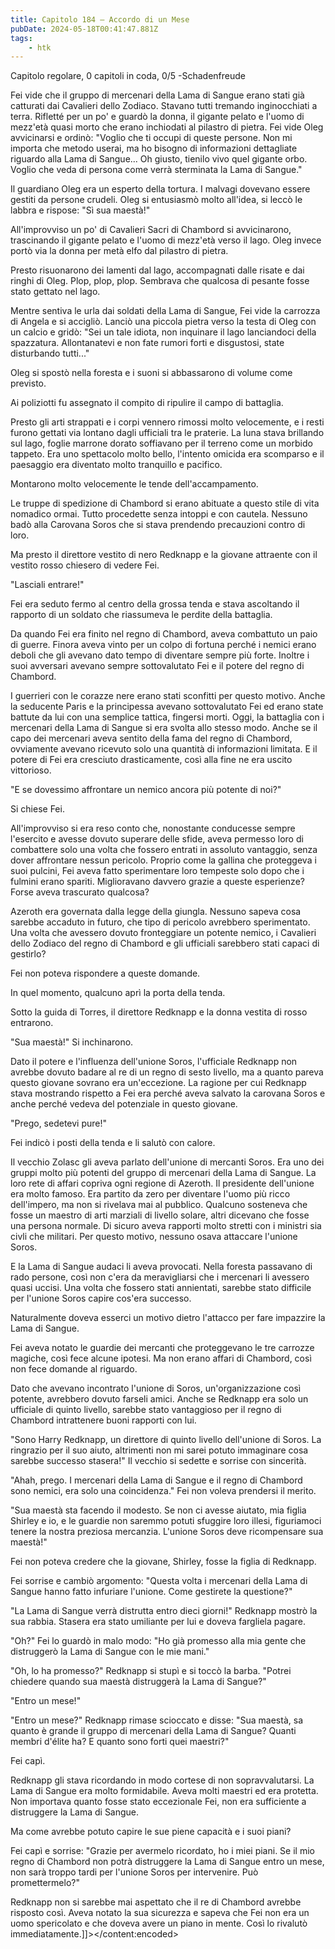 ```yaml
---
title: Capitolo 184 – Accordo di un Mese
pubDate: 2024-05-18T00:41:47.881Z
tags:
    - htk
---
```


Capitolo regolare,
0 capitoli in coda, 0/5
-Schadenfreude

Fei vide che il gruppo di mercenari della Lama di Sangue erano stati già catturati dai Cavalieri dello Zodiaco. Stavano tutti tremando inginocchiati a terra. Rifletté per un po' e guardò la donna, il gigante pelato e l'uomo di mezz'età quasi morto che erano inchiodati al pilastro di pietra.
Fei vide Oleg avvicinarsi e ordinò: "Voglio che ti occupi di queste persone. Non mi importa che metodo userai, ma ho bisogno di informazioni dettagliate riguardo alla Lama di Sangue... Oh giusto, tienilo vivo quel gigante orbo. Voglio che veda di persona come verrà sterminata la Lama di Sangue."

Il guardiano Oleg era un esperto della tortura. I malvagi dovevano essere gestiti da persone crudeli. Oleg si entusiasmò molto all'idea, si leccò le labbra e rispose: "Sì sua maestà!"

All'improvviso un po' di Cavalieri Sacri di Chambord si avvicinarono, trascinando il gigante pelato e l'uomo di mezz'età verso il lago. Oleg invece portò via la donna per metà elfo dal pilastro di pietra.

Presto risuonarono dei lamenti dal lago, accompagnati dalle risate e dai ringhi di Oleg. Plop, plop, plop. Sembrava che qualcosa di pesante fosse stato gettato nel lago.

Mentre sentiva le urla dai soldati della Lama di Sangue, Fei vide la carrozza di Angela e si accigliò. Lanciò una piccola pietra verso la testa di Oleg con un calcio e gridò: "Sei un tale idiota, non inquinare il lago lanciandoci della spazzatura. Allontanatevi e non fate rumori forti e disgustosi, state disturbando tutti..."

Oleg si spostò nella foresta e i suoni si abbassarono di volume come previsto.

Ai poliziotti fu assegnato il compito di ripulire il campo di battaglia.

Presto gli arti strappati e i corpi vennero rimossi molto velocemente, e i resti furono gettati via lontano dagli ufficiali tra le praterie. La luna stava brillando sul lago, foglie marrone dorato soffiavano per il terreno come un morbido tappeto. Era uno spettacolo molto bello, l'intento omicida era scomparso e il paesaggio era diventato molto tranquillo e pacifico.

Montarono molto velocemente le tende dell'accampamento.

Le truppe di spedizione di Chambord si erano abituate a questo stile di vita nomadico ormai. Tutto procedette senza intoppi e con cautela. Nessuno badò alla Carovana Soros che si stava prendendo precauzioni contro di loro.

Ma presto il direttore vestito di nero Redknapp e la giovane attraente con il vestito rosso chiesero di vedere Fei.

"Lasciali entrare!"

Fei era seduto fermo al centro della grossa tenda e stava ascoltando il rapporto di un soldato che riassumeva le perdite della battaglia.

Da quando Fei era finito nel regno di Chambord, aveva combattuto un paio di guerre. Finora aveva vinto per un colpo di fortuna perché i nemici erano deboli che gli avevano dato tempo di diventare sempre più forte. Inoltre i suoi avversari avevano sempre sottovalutato Fei e il potere del regno di Chambord.

I guerrieri con le corazze nere erano stati sconfitti per questo motivo. Anche la seducente Paris e la principessa avevano sottovalutato Fei ed erano state battute da lui con una semplice tattica, fingersi morti. Oggi, la battaglia con i mercenari della Lama di Sangue si era svolta allo stesso modo.
Anche se il capo dei mercenari aveva sentito della fama del regno di Chambord, ovviamente avevano ricevuto solo una quantità di informazioni limitata. E il potere di Fei era cresciuto drasticamente, così alla fine ne era uscito vittorioso.

"E se dovessimo affrontare un nemico ancora più potente di noi?"

Si chiese Fei.

All'improvviso si era reso conto che, nonostante conducesse sempre l'esercito e avesse dovuto superare delle sfide, aveva permesso loro di combattere solo una volta che fossero entrati in assoluto vantaggio, senza dover affrontare nessun pericolo. Proprio come la gallina che proteggeva i suoi pulcini, Fei aveva fatto sperimentare loro tempeste solo dopo che i fulmini erano spariti. Miglioravano davvero grazie a queste esperienze? Forse aveva trascurato qualcosa?

Azeroth era governata dalla legge della giungla. Nessuno sapeva cosa sarebbe accaduto in futuro, che tipo di pericolo avrebbero sperimentato. Una volta che avessero dovuto fronteggiare un potente nemico, i Cavalieri dello Zodiaco del regno di Chambord e gli ufficiali sarebbero stati capaci di gestirlo?

Fei non poteva rispondere a queste domande.

In quel momento, qualcuno aprì la porta della tenda.

Sotto la guida di Torres, il direttore Redknapp e la donna vestita di rosso entrarono.

"Sua maestà!" Si inchinarono.

Dato il potere e l'influenza dell'unione Soros, l'ufficiale Redknapp non avrebbe dovuto badare al re di un regno di sesto livello, ma a quanto pareva questo giovane sovrano era un'eccezione. La ragione per cui Redknapp stava mostrando rispetto a Fei era perché aveva salvato la carovana Soros e anche perché vedeva del potenziale in questo giovane.

"Prego, sedetevi pure!"

Fei indicò i posti della tenda e li salutò con calore.

Il vecchio Zolasc gli aveva parlato dell'unione di mercanti Soros. Era uno dei gruppi molto più potenti del gruppo di mercenari della Lama di Sangue. La loro rete di affari copriva ogni regione di Azeroth. Il presidente dell'unione era molto famoso. Era partito da zero per diventare l'uomo più ricco dell'impero, ma non si rivelava mai al pubblico. Qualcuno sosteneva che fosse un maestro di arti marziali di livello solare, altri dicevano che fosse una persona normale. Di sicuro aveva rapporti molto stretti con i ministri sia civli che militari. Per questo motivo, nessuno osava attaccare l'unione Soros.

E la Lama di Sangue audaci li aveva provocati. Nella foresta passavano di rado persone, così non c'era da meravigliarsi che i mercenari li avessero quasi uccisi. Una volta che fossero stati annientati, sarebbe stato difficile per l'unione Soros capire cos'era successo.

Naturalmente doveva esserci un motivo dietro l'attacco per fare impazzire la Lama di Sangue.

Fei aveva notato le guardie dei mercanti che proteggevano le tre carrozze magiche, così fece alcune ipotesi. Ma non erano affari di Chambord, così non fece domande al riguardo.

Dato che avevano incontrato l'unione di Soros, un'organizzazione così potente, avrebbero dovuto farseli amici. Anche se Redknapp era solo un ufficiale di quinto livello, sarebbe stato vantaggioso per il regno di Chambord intrattenere buoni rapporti con lui.

"Sono Harry Redknapp, un direttore di quinto livello dell'unione di Soros. La ringrazio per il suo aiuto, altrimenti non mi sarei potuto immaginare cosa sarebbe successo stasera!" Il vecchio si sedette e sorrise con sincerità.

"Ahah, prego. I mercenari della Lama di Sangue e il regno di Chambord sono nemici, era solo una coincidenza." Fei non voleva prendersi il merito.

"Sua maestà sta facendo il modesto. Se non ci avesse aiutato, mia figlia Shirley e io, e le guardie non saremmo potuti sfuggire loro illesi, figuriamoci tenere la nostra preziosa mercanzia. L'unione Soros deve ricompensare sua maestà!"

Fei non poteva credere che la giovane, Shirley, fosse la figlia di Redknapp.

Fei sorrise e cambiò argomento: "Questa volta i mercenari della Lama di Sangue hanno fatto infuriare l'unione. Come gestirete la questione?"

"La Lama di Sangue verrà distrutta entro dieci giorni!" Redknapp mostrò la sua rabbia. Stasera era stato umiliante per lui e doveva fargliela pagare.

"Oh?" Fei lo guardò in malo modo: "Ho già promesso alla mia gente che distruggerò la Lama di Sangue con le mie mani."

"Oh, lo ha promesso?" Redknapp si stupì e si toccò la barba. "Potrei chiedere quando sua maestà distruggerà la Lama di Sangue?"

"Entro un mese!"

"Entro un mese?" Redknapp rimase scioccato e disse: "Sua maestà, sa quanto è grande il gruppo di mercenari della Lama di Sangue? Quanti membri d'élite ha? E quanto sono forti quei maestri?"

Fei capì.

Redknapp gli stava ricordando in modo cortese di non sopravvalutarsi. La Lama di Sangue era molto formidabile. Aveva molti maestri ed era protetta. Non importava quanto fosse stato eccezionale Fei, non era sufficiente a distruggere la Lama di Sangue.

Ma come avrebbe potuto capire le sue piene capacità e i suoi piani?

Fei capì e sorrise: "Grazie per avermelo ricordato, ho i miei piani. Se il mio regno di Chambord non potrà distruggere la Lama di Sangue entro un mese, non sarà troppo tardi per l'unione Soros per intervenire. Può promettermelo?"

Redknapp non si sarebbe mai aspettato che il re di Chambord avrebbe risposto così. Aveva notato la sua sicurezza e sapeva che Fei non era un uomo spericolato e che doveva avere un piano in mente. Così lo rivalutò immediatamente.]]></content:encoded>





